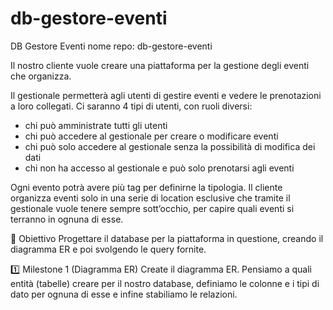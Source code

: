 # db-gestore-eventi

DB Gestore Eventi
nome repo: db-gestore-eventi

Il nostro cliente vuole creare una  piattaforma per la gestione degli eventi che organizza.

Il gestionale permetterà agli utenti di gestire eventi  e vedere le prenotazioni a loro collegati. 
Ci saranno 4 tipi di utenti, con ruoli diversi: 
- chi può amministrate tutti gli utenti
- chi può accedere al gestionale per creare o modificare eventi
- chi può solo accedere al gestionale senza la possibilità di modifica dei dati
- chi non ha accesso al gestionale e può solo prenotarsi agli eventi

Ogni evento potrà avere più tag  per definirne la tipologia.
Il cliente organizza eventi solo in una serie di location esclusive che tramite il gestionale vuole tenere sempre sott’occhio, per capire quali eventi si terranno in ognuna di esse.

🎯 Obiettivo
Progettare il database per la piattaforma in questione, creando il diagramma ER  e poi svolgendo le query fornite.

1️⃣ Milestone 1 (Diagramma ER)
Create il diagramma ER. Pensiamo a quali entità (tabelle) creare per il nostro database, definiamo le colonne e i tipi di dato per ognuna di esse e infine stabiliamo le relazioni.
